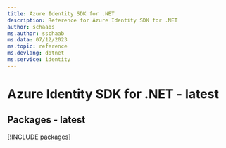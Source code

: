 ```yaml
---
title: Azure Identity SDK for .NET
description: Reference for Azure Identity SDK for .NET
author: schaabs
ms.author: sschaab
ms.data: 07/12/2023
ms.topic: reference
ms.devlang: dotnet
ms.service: identity
---
```

# Azure Identity SDK for .NET - latest
## Packages - latest
[!INCLUDE [packages](identity-index.md)]